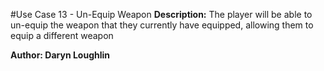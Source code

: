 #Use Case 13 - Un-Equip Weapon
**Description:** The player will be able to un-equip the weapon that they currently have equipped, allowing them to equip a different weapon

**Author: Daryn Loughlin**
